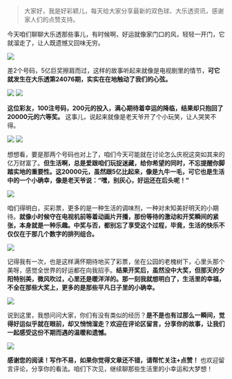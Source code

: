 > 大家好，我是好彩颖儿，每天给大家分享最新的双色球、大乐透资讯，感谢家人们的点赞支持。

今天咱们聊聊大乐透那些事儿，有时候啊，好运就像家门口的风，轻轻一开门，它就溜走了，让人既遗憾又回味无穷。

![](https://cdn.jsdelivr.net/gh/wangwenjie1314/PicCDN/2024-7-4/1720056465087-image.png)

差2个号码，5亿巨奖擦肩而过，这样的故事听起来就像是电视剧里的情节，**可它就发生在大乐透第24076期，实实在在地触动了我们的心弦。**


![](https://cdn.jsdelivr.net/gh/wangwenjie1314/PicCDN/2024-7-6/1720225596711-image.png)
![](https://cdn.jsdelivr.net/gh/wangwenjie1314/PicCDN/2024-7-4/1720056492670-image.png)


**这位彩友，100注号码，200元的投入，满心期待着幸运的降临，结果却只抱回了20000元的六等奖。** 这事儿，说起来就像是老天爷开了个小玩笑，让人哭笑不得。

![](https://cdn.jsdelivr.net/gh/wangwenjie1314/PicCDN/2024-7-4/1720056511278-image.png)
![](https://cdn.jsdelivr.net/gh/wangwenjie1314/PicCDN/2024-7-4/1720056524758-image.png)


想想看，要是那两个号码也对上了，咱们今天可能就在讨论怎么庆祝这突如其来的亿万财富了。**但生活啊，总是爱跟咱们玩捉迷藏，给你希望的同时，不忘提醒你脚踏实地的重要性。这20000元，虽然跟5亿比起来，像是九牛一毛，可它也是生活中的一个小确幸，像是老天爷说：“嘿，别灰心，好运还在后头呢！”**


![](https://cdn.jsdelivr.net/gh/wangwenjie1314/PicCDN/2024-7-6/1720225661389-image.png)


咱们得明白，买彩票，更多的是一种生活的调味剂，一种对未知美好明天的小期待。**就像小时候守在电视机前等着动画片开播，那份等待的激动和开奖瞬间的紧张，本身就是一种乐趣。中奖与否，都别忘了享受这个过程，毕竟，生活的快乐不仅仅在于那几个数字的排列组合。**


![](https://cdn.jsdelivr.net/gh/wangwenjie1314/PicCDN/2024-7-6/1720225690369-image.png)


记得我有一次，也是这样满怀期待地买了彩票，坐在公园的老槐树下，心里头那个美呀，感觉全世界的好运都在向我招手。**结果开奖后，虽然没中大奖，但那天的夕阳特别美，微风吹过，心里还是暖洋洋的。那一刻我就想明白了，生活里的幸福，不全在那些大奖上，更多的是那些平凡日子里的小确幸。**


![](https://cdn.jsdelivr.net/gh/wangwenjie1314/PicCDN/2024-7-6/1720225891181-image.png)


说到这里，我想问问大家，你们有没有类似的经历？**是不是也有过那么一瞬间，觉得好运似乎就在眼前，却又悄悄溜走？欢迎在评论区留言，分享你的故事，让我们一起感受这份不期而遇的温暖和遗憾。**


![](https://cdn.jsdelivr.net/gh/wangwenjie1314/PicCDN/2024-7-6/1720225830169-image.png)


**感谢您的阅读！写作不易，如果你觉得文章还不错，请帮忙关注+点赞！** 也欢迎留言评论，分享你的看法。咱们下次见，继续聊那些生活里的小幸运和大梦想！